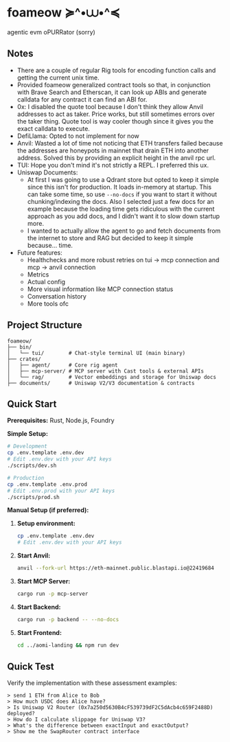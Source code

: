 # foameow ≽^•⩊•^≼

agentic evm oPURRator (sorry)

## Notes

- There are a couple of regular Rig tools for encoding function calls and getting the current unix time.
- Provided foameow generalized contract tools so that, in conjunction with Brave Search and Etherscan, it can look up ABIs and generate calldata for any contract it can find an ABI for.
- 0x: I disabled the quote tool because I don't think they allow Anvil addresses to act as taker. Price works, but still sometimes errors over the taker thing. Quote tool is way cooler though since it gives you the exact calldata to execute.
- DefiLlama: Opted to not implement for now
- Anvil: Wasted a lot of time not noticing that ETH transfers failed because the addresses are honeypots in mainnet that drain ETH into another address. Solved this by providing an explicit height in the anvil rpc url.
- TUI: Hope you don't mind it's not strictly a REPL. I preferred this ux.
- Uniswap Documents:
    - At first I was going to use a Qdrant store but opted to keep it simple since this isn't for production. It loads in-memory at startup. This can take some time, so use `--no-docs` if you want to start it without chunking/indexing the docs. Also I selected just a few docs for an example because the loading time gets ridiculous with the current approach as you add docs, and I didn't want it to slow down startup more.
    - I wanted to actually allow the agent to go and fetch documents from the internet to store and RAG but decided to keep it simple because... time.
- Future features:
    - Healthchecks and more robust retries on tui -> mcp connection and mcp -> anvil connection
    - Metrics
    - Actual config
    - More visual information like MCP connection status
    - Conversation history
    - More tools ofc

## Project Structure

```
foameow/
├── bin/
│   └── tui/        # Chat-style terminal UI (main binary)
├── crates/
│   ├── agent/      # Core rig agent
│   ├── mcp-server/ # MCP server with Cast tools & external APIs
│   └── rag/        # Vector embeddings and storage for Uniswap docs
├── documents/      # Uniswap V2/V3 documentation & contracts
```

## Quick Start

**Prerequisites:** Rust, Node.js, Foundry

**Simple Setup:**
```bash
# Development
cp .env.template .env.dev
# Edit .env.dev with your API keys
./scripts/dev.sh

# Production  
cp .env.template .env.prod
# Edit .env.prod with your API keys
./scripts/prod.sh
```

**Manual Setup (if preferred):**

1. **Setup environment:**
   ```bash
   cp .env.template .env.dev
   # Edit .env.dev with your API keys
   ```

2. **Start Anvil:**
   ```bash
   anvil --fork-url https://eth-mainnet.public.blastapi.io@22419684
   ```

3. **Start MCP Server:**
   ```bash
   cargo run -p mcp-server
   ```

4. **Start Backend:**
   ```bash
   cargo run -p backend -- --no-docs
   ```

5. **Start Frontend:**
   ```bash
   cd ../aomi-landing && npm run dev
   ```

## Quick Test

Verify the implementation with these assessment examples:

```
> send 1 ETH from Alice to Bob
> How much USDC does Alice have?
> Is Uniswap V2 Router (0x7a250d5630B4cF539739dF2C5dAcb4c659F2488D) deployed?
> How do I calculate slippage for Uniswap V3?
> What's the difference between exactInput and exactOutput?
> Show me the SwapRouter contract interface
```
